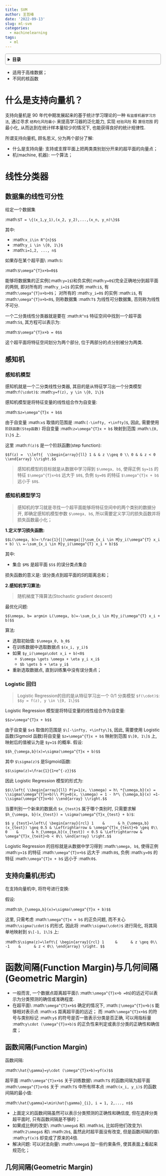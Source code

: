```yaml
---
title: SVM
author: 王哲峰
date: '2022-09-13'
slug: ml-svm
categories:
  - machinelearning
tags:
  - ml
---
```


<style>
details {
    border: 1px solid #aaa;
    border-radius: 4px;
    padding: .5em .5em 0;
}
summary {
    font-weight: bold;
    margin: -.5em -.5em 0;
    padding: .5em;
}
details[open] {
    padding: .5em;
}
details[open] summary {
    border-bottom: 1px solid #aaa;
    margin-bottom: .5em;
}
</style>

<details><summary>目录</summary><p>

- [什么是支持向量机？](#什么是支持向量机)
- [线性分类器](#线性分类器)
  - [数据集的线性可分性](#数据集的线性可分性)
  - [感知机](#感知机)
    - [感知机模型](#感知机模型)
    - [感知机模型学习](#感知机模型学习)
    - [Logistic 回归](#logistic-回归)
  - [支持向量机(形式)](#支持向量机形式)
- [函数间隔(Function Margin)与几何间隔(Geometric Margin)](#函数间隔function-margin与几何间隔geometric-margin)
  - [函数间隔(Function Margin)](#函数间隔function-margin)
  - [几何间隔(Geometric Margin)](#几何间隔geometric-margin)
</p></details><p></p>

- 适用于高维数据；
- 不同的核函数

# 什么是支持向量机？

支持向量机是 90 年代中期发展起来的基于统计学习理论的一种 `有监督机器学习方法`, 
通过寻求 `结构化风险最小` 来提高学习器的泛化能力, 
实现 `经验风险` 和 `置信范围` 的最小化, 从而达到在统计样本量较少的情况下, 
也能获得良好的统计规律性. 

所谓支持向量机, 顾名思义, 分为两个部分了解: 

- 什么是支持向量: 支持或支撑平面上把两类类别划分开来的超平面的向量点；
- 机(machine, 机器): 一个算法；

# 线性分类器

## 数据集的线性可分性

给定一个数据集

:math:`$T = \{(x_1,y_1),(x_2, y_2),...,(x_n, y_n)\}$$`

其中: 

- :math:`x_i\in R^{n}$$`
- :math:`y_i \in \{0, 1\}$`
- :math:`i=1,2, ..., n$`

如果存在某个超平面\ :math:`S`:

:math:`$\omega^{T}x+b=0$$`

能够将数据集的正实例(:math:`y=1$`)和负实例(:math:`y=0$`)完全正确地分到超平面的两侧, 
即对所有的 :math:`y_i=1$` 的实例 :math:`i$`, 有 :math:`\omega^{T}x+b>0$`；
对所有的 :math:`y_i=0$` 的实例 :math:`i$`, 有 :math:`\omega^{T}x+b<0$`, 
则称数据集 :math:`T$` 为线性可分数据集, 否则称为线性不可分. 

一个二分类线性分类器就是要在 :math:`R^n$` 特征空间中找到一个超平面 :math:`S$`, 
其方程可以表示为: 

:math:`$\omega^{T}x+b = 0$$`

这个超平面将特征空间划分为两个部分, 位于两部分的点分别被分为两类. 

## 感知机

### 感知机模型

感知机就是一个二分类线性分类器, 
其目的是从特征学习出一个分类模型 :math:`f(\cdot)$`: :math:`y=f(z), y \in \{0, 1\}$`

感知机模型是将特征变量的线性组合作为自变量: 

:math:`$z=\omega^{T}x + b$$`

由于自变量 :math:`x$` 取值的范围是
:math:`[-\infty, +\infty]$`, 因此, 需要使用 `阶跃函数(Step函数)` 将自变量
:math:`z=\omega^{T}x + b$` 映射到范围 :math:`\{0, 1\}$` 上. 

这里 :math:`f(z)$` 是一个阶跃函數(step function): 

`$$f(z) = 
\\left{ 
\\begin{array}{ll} 1 & & z \\geq 0 \\ 0 & & z < 0
\\end{array}
\\right.$$`

> 感知机模型的目标就是从数据中学习得到 `$\omega, b$`, 
使得正例 `$y=1$` 的特征 `$\omega^{T}x+b$` 远大于 `$0$`, 
负例 `$y=0$` 的特征 `$\omega^{T}x + b$` 远小于 `$0$`. 

### 感知机模型学习

> 感知机的学习就是寻找一个超平面能够将特征空间中的两个类别的数据分开, 
  即确定感知机模型参数 `$\omega, b$`, 所以需要定义学习的损失函数并将损失函数最小化；

**1.定义学习损失函数:**

`$$L(\omega, b)=-\frac{1}{||\omega||}\sum_{x_i \in M}y_i(\omega^{T} x_i + b) \\
=-\sum_{x_i \in M}y_i(\omega^{T} x_i + b)$$`

其中: 

* 集合 `$M$` 是超平面 `$S$` 的误分类点集合

损失函数的意义是: 误分类点到超平面的$S$的距离总和；

**2.感知机学习算法:**

> 随机梯度下降算法(Stochastic gradient descent)

最优化问题: 

`$$\omega, b= argmin L(\omega, b)=-\sum_{x_i \in M}y_i(\omega^{T} x_i + b)$$`

算法: 

* 选取初始值: `$\omega_0, b_0$`
* 在训练数据中选取数据点 `$(x_i, y_i)$`
* 如果 `$y_i(\omega\cdot x_i + b)<0$`
   - `$\omega \gets \omega + \eta y_i x_i$`
   - `$b \gets b + \eta y_i$`
* 重新选取数据点, 直到训练集中没有误分类点；

### Logistic 回归

> Logistic Regression的目的是从特征学习出一个 0/1 分类模型 `$f(\cdot)$`: 
> `$$y = f(z), y \in \{0, 1\}$$`

Logistic Regression 模型是将特征变量的线性组合作为自变量: 

`$$z=\omega^{T}x + b$$`

由于自变量 `$x$` 取值的范围是 `$\[-\infty, +\infty\]$`, 因此, 
需要使用 Logistic 函数(Sigmoid 函数)将自变量 `$z=\omega^{T}x + b$` 映射到范围 `$\[0, 1\]$` 上, 
映射后的值被认为是 `$y=1$` 的概率. 假设: 

`$$h_{\omega,b}(x)=\sigma(\omega^{T}x + b)$$`

其中 `$\sigma(z)$` 是Sigmoid函数: 

`$$\sigma(z)=\frac{1}{1+e^{-z}}$$`

因此 Logistic Regression 模型的形式为: 

`$$\\left{ \\begin{array}{ll} P(y=1|x, \\omega) = h\ *{\omega,b}(x) =
\\sigma(\omega^{T}x+b)\\ P(y=0|x, \\omega) = 1 - h*\ {\omega,b}(x) =1-
\\sigma(\omega^{T}x+b) \\end{array} \\right.$$`

当要判别一个新来的数据点 `$x_{test}$` 属于哪个类别时, 
只需要求解 `$h_{\omega, b}(x_{test}) = \sigma(\omega^{T}x_{test} + b)$`: 

`$$ y_{test}=\left\{
\begin{array}{rcl}
1    &      & h_{\omega,b}(x_{test}) \geq 0.5 & \Leftrightarrow & \omega^{T}x_{test}+b \geq 0\\
0    &      & h_{\omega,b}(x_{test}) < 0.5 & \Leftrightarrow & \omega^{T}x_{test}+b < 0\\
\end{array} \right.$$`

Logistic Regression 的目标就是从数据中学习得到 :math:`\omega, b$`, 
使得正例 :math:`y=1$` 的特征 :math:`\omega^{T}x+b$` 远大于 :math:`0$`, 
负例 :math:`y=0$` 的特征 :math:`\omega^{T}x + b$` 远小于 :math:`0$`. 

## 支持向量机(形式)

在支持向量机中, 将符号进行变换: 

假设: 

:math:`$h_{\omega,b}(x)=\sigma(\omega^{T}x + b)$$`

这里, 只需考虑 :math:`\omega^{T}x + b$` 的正负问题, 
而不关心 :math:`\sigma(\cdot)$` 的形式. 
因此将 :math:`\sigma(\cdot)$` 进行简化, 将其简单地映射到 `$\[-1, 1\]$` 上: 

:math:`$\sigma(z)=\left\{
\begin{array}{rcl}
1     &      & z \geq 0\\
-1    &      & z < 0\\
\end{array} \right. $$`

# 函数间隔(Function Margin)与几何间隔(Geometric Margin)

- 一般而言, 一个数据点距离超平面(\ :math:`\omega^{T}x+b =0$`)的远近可以表示为分类预测的确信或准确程度. 
- 在超平面\ :math:`\omega^{T}x+b$` 确定的情况下, 
  :math:`|\omega^{T}x+b|$` 能够相对表示点 :math:`x$` 距离超平面的远近；
  而 :math:`\omega^{T}x+b$` 的符号与类别标记 :math:`y$` 的符号是否一致表示分类是否正确, 
  可以用指标量 :math:`y\cdot (\omega^{T}x+b)$` 的正负性来判定或表示分类的正确性和确信度；

## 函数间隔(Function Margin)

函数间隔: 

:math:`\hat{\gamma}=y\cdot (\omega^{T}x+b)=yf(x)$$`

超平面 :math:`\omega^{T}x+b$` 关于训练数据\ :math:`T$` 的函数间隔为超平面 :math:`\omega^{T}x+b$` 
关于 :math:`T$` 中所有样本点 :math:`(x_i, y_i)$` 的函数间隔的最小值: 

:math:`\hat{\gamma}=\min\hat{\gamma}_{i}, i = 1, 2,..., n$$`

- 上面定义的函数间隔虽然可以表示分类预测的正确性和确信度, 但在选择分类超平面时, 只有函数间隔是不够的；
- 如果成比例的改变\ :math:`\omega$` 和\ :math:`b$`, 
  比如将他们改变为\ :math:`2\omega$` 和\ :math:`2b$`, 
  虽然此时超平面没有改变, 但是函数间隔的值\ :math:`yf(x)$` 却变成了原来的4倍. 
- 解决问题: 可以对法向量\ :math:`\omega$` 加一些约束条件, 使其表面上看起来规范化；

## 几何间隔(Geometric Margin)

